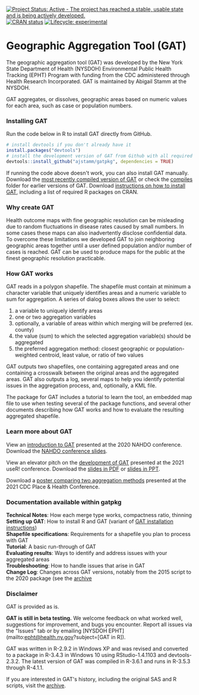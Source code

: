 [![Project Status: Active - The project has reached a stable, usable state and is being actively developed.](https://www.repostatus.org/badges/latest/active.svg)](https://www.repostatus.org/#active)
[![CRAN status](https://www.r-pkg.org/badges/version/sword)](https://CRAN.R-project.org/package=sword)
[![Lifecycle: experimental](https://img.shields.io/badge/lifecycle-experimental-orange.svg)](https://lifecycle.r-lib.org/articles/stages.html#experimental)


# Geographic Aggregation Tool (GAT)


The geographic aggregation tool (GAT) was developed by the New York State Department of Health (NYSDOH) Environmental Public Health Tracking (EPHT) Program with funding from the CDC administered through Health Research Incorporated. GAT is maintained by Abigail Stamm at the NYSDOH. 

GAT aggregates, or dissolves, geographic areas based on numeric values for each area, such as case or population numbers.

### Installing GAT 

Run the code below in R to install GAT directly from GitHub.

``` r
# install devtools if you don't already have it
install.packages("devtools")
# install the development version of GAT from Github with all required packages from CRAN
devtools::install_github("ajstamm/gatpkg", dependencies = TRUE)
```

If running the code above doesn't work, you can also install GAT manually. Download the [most recently compiled version of GAT](compiles/gatpkg_1.61.0.tar.gz?raw=TRUE) or check the [compiles](compiles) folder for earlier versions of GAT. Download [instructions on how to install GAT](presentations/gat_install_instructions.pdf), including a list of required R packages on CRAN.


### Why create GAT

Health outcome maps with fine geographic resolution can be misleading due to random fluctuations in disease rates caused by small numbers. In some cases these maps can also inadvertently disclose confidential data. To overcome these limitations we developed GAT to join neighboring geographic areas together until a user defined population and/or number of cases is reached. GAT can be used to produce maps for the public at the finest geographic resolution practicable.

### How GAT works

GAT reads in a polygon shapefile. The shapefile must contain at minimum a character variable that uniquely identifies areas and a numeric variable to sum for aggregation. A series of dialog boxes allows the user to select: 

1. a variable to uniquely identify areas
2. one or two aggregation variables
3. optionally, a variable of areas within which merging will be preferred (ex. county)
4. the value (sum) to which the selected aggregation variable(s) should be aggregated
5. the preferred aggregation method: closest geographic or population-weighted centroid, least value, or ratio of two values

GAT outputs two shapefiles, one containing aggregated areas and one containing a crosswalk between the original areas and the aggregated areas. GAT also outputs a log, several maps to help you identify potential issues in the aggregation process, and, optionally, a KML file.

The package for GAT includes a tutorial to learn the tool, an embedded map file to use when testing several of the package functions, and several other documents describing how GAT works and how to evaluate the resulting aggregated shapefile.

### Learn more about GAT

View an [introduction to GAT](https://youtu.be/BRxhay4FhGI?t=1096) presented at the 2020 NAHDO conference. Download the [NAHDO conference slides](presentations/NYS_GAT_NAHDO_2020.pdf).

View an elevator pitch on the [development of GAT](https://www.youtube.com/watch?v=r_wRMpqZcE8&list=PL4IzsxWztPdnviiir8c5GaarXd9vZ2TIP&index=24) presented at the 2021 useR! conference. Download the [slides in PDF](presentations/NYS_GAT_useR_2021.pdf) or [slides in PPT](presentations/NYS_GAT_useR_2021.ppt). 

Download a [poster comparing two aggregation methods](presentations/NYS_GAT_PHC_2021.pdf) presented at the 2021 CDC Place & Health Conference.

### Documentation available within gatpkg

**Technical Notes**: How each merge type works, compactness ratio, thinning  
**Setting up GAT**: How to install R and GAT (variant of [GAT installation instructions](presentations/gat_install_instructions.pdf))  
**Shapefile specifications**: Requirements for a shapefile you plan to process with GAT  
**Tutorial**: A basic run-through of GAT  
**Evaluating results**: Ways to identify and address issues with your aggregated areas  
**Troubleshooting**: How to handle issues that arise in GAT  
**Change Log**: Changes across GAT versions, notably from the 2015 script to the 2020 package (see the [archive](archive/)

### Disclaimer

GAT is provided as is. 

**GAT is still in beta testing.** We welcome feedback on what worked well, suggestions for improvement, and bugs you encounter. Report all issues via the "Issues" tab or by emailing [NYSDOH EPHT](mailto:epht@health.ny.gov?subject=[GAT in R]).

GAT was written in R-2.9.2 in Windows XP and was revised and converted to a package in R-3.4.3 in Windows 10 using RStudio-1.4.1103 and devtools-2.3.2. The latest version of GAT was compiled in R-3.6.1 and runs in R-3.5.3 through R-4.1.1. 

If you are interested in GAT's history, including the original SAS and R scripts, visit the [archive](archive/). 



